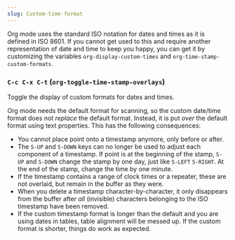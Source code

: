 ```yaml
---
slug: Custom-time-format
---
```


Org mode uses the standard ISO notation for dates and times as it is defined in ISO 8601. If you cannot get used to this and require another representation of date and time to keep you happy, you can get it by customizing the variables `org-display-custom-times` and `org-time-stamp-custom-formats`.

### `C-c C-x C-t` (`org-toggle-time-stamp-overlays`)

Toggle the display of custom formats for dates and times.

Org mode needs the default format for scanning, so the custom date/time format does not *replace* the default format. Instead, it is put *over* the default format using text properties. This has the following consequences:

*   You cannot place point onto a timestamp anymore, only before or after.
*   The `S-UP` and `S-DOWN` keys can no longer be used to adjust each component of a timestamp. If point is at the beginning of the stamp, `S-UP` and `S-DOWN` change the stamp by one day, just like `S-LEFT` `S-RIGHT`. At the end of the stamp, change the time by one minute.
*   If the timestamp contains a range of clock times or a repeater, these are not overlaid, but remain in the buffer as they were.
*   When you delete a timestamp character-by-character, it only disappears from the buffer after *all* (invisible) characters belonging to the ISO timestamp have been removed.
*   If the custom timestamp format is longer than the default and you are using dates in tables, table alignment will be messed up. If the custom format is shorter, things do work as expected.
